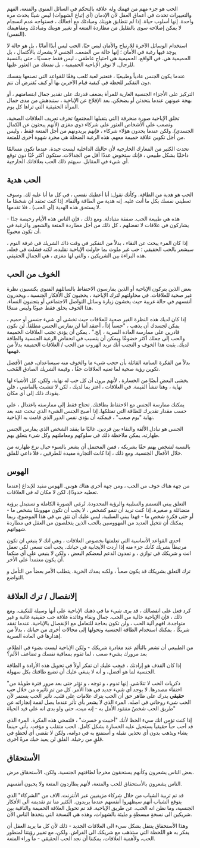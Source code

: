 الحب هو جزء مهم من فهمك وله علاقة بالتحكم في السائل المنوي والمتعة. الفهم والتغييرات تحدث في أعماق العقل لأن الإدمان (أي إتباع الشهوات) ليس شيئًا يحدث مرة واحدة. إنها أسلوب حياة. إذا لم تتطابق هويتك ومبادئك مع أفعالك ، فستواجه عدم انسجام لا يمكن إصلاحه سوى بالتقليل من مطاردة المتعة أو تغيير هويتك ومبادئك ومفاهيمك (النفس).

استخدام الوسائل الآخرة للارتياح والأمان ليس حبًا. الحب ليس أبدًا أمانًا ، بل هو حالة لا يوجد فيها رغبة في الأمان ؛ إنها حالة من الضعف. الجنس لا يشعرك بالأكتمال ، بل الحميمية هي. في الواقع، الحميمية هي احتياج عاطفي ، ليس فقط جسديًا ، حتى بالنسبة للرجال. لا توفر الإباحية الحميمية ، بل تمنعك من العثور عليها.


عندما يكون الجنس عادياً وطبيعيًا ، فتعتبر لعبة تُلعب وفقًا للقواعد التي تصنعها بنفسك دون التفكير للحظة في كيفية قيام الآخرين بها أو كيف يُفترض أن تتم.

التركيز على الأجزاء الجنسية العارية للمرأة يضعف قدرتك على تقدير جمال ابتسامتهم ، أو بهجة عيونهن عندما يتحدثن أو يضحكن. بعد الإقلاع عن الإباحية ، ستندهش من مدى جمال المرأة الحقيقية التي تراها كل يوم.

تخلق الإباحية صورة منحرفة (التي يتقبلها المجتمع) تحرف تعريف العلاقات الصحية، وتصعب على الأشخاص العثور على شركاء ذوي مغزى (لأنهم يبحثون عن الكمال الجسدي). ولكن عندما يجدون هؤلاء شركاء ، فإنهم يريدونهم من أجل المتعة فقط ، وليس من أجل تكوين علاقة حميمة معهم. هذه الرغبة الضحلة هي مجرد شهوة أخرى للمتعة.

تحدث الكثير من المعارك الخارجية لأن حالتك الداخلية ليست جيدة. عندما تكون مسالمًا داخليًا بشكل طبيعي ، فإنك ستخوض عددًا أقل من الجدالات. ستكون أكثر حُبًا دون توقع أي شيء في المقابل. سيهتم ذلك الحب  بعلاقاتك الخارجية.

## الحب هدية

الحب هو هدية من الطاقة. وكأنك تقول: أنا أعطيك نفسي ، في كل ما أنا عليه لك. وسوف تعطيني نفسك بكل ما أنت عليه. إنه هدية من الطاقة والنقاء. إذا كنت تعتقد أن شخصًا ما لا يستحق هذه الهدية (أي الحب) ، فلا تقدمها.

هذه هي طبيعة الحب. صفقة متبادلة. ومع ذلك ، فإن الناس هذه الأيام رخيصة جدًا - يشاركون في علاقات لا تفضلهم ، كل ذلك من أجل مطاردة المتعة والشعور والرغبة في أن تكون محبوبًا.

إذا كان المرء يبحث عن النقاء ، بدلاً من التفكير في وقت ذاك الشريك في غرفة النوم ، سيشعر بالحب الحقيقي ؛ حب غير ملوث بما حاولت الإباحية تقليده، لكنه فشلت في فعله. هذه البراءة بين الشريكين ، والتي لها مغزى ، هي الجمال الحقيقي.


## الخوف من الحب

بعض الذين يتركون الإباحية أو الذين يمارسون الاحتفاظ بالسائلهم المنوي يكتسبون نظرة غير صحية للعلاقات. في محاولتهم لترك الإباحية ، يحجبون كل الأفكار الجنسية ، ويخدرون أنفسهم في حالة غريبة حيث يخشون زيارة وسائل التواصل الاجتماعي أو يتجنبون النساء. هذا الخوف يخلق فقط عيوبًا وليس منتجًا.

إذا كان لديك هذه النظرة الغير صحية للعلاقات حيث تخشى أي شيء جنسي أو حميم ، يمكن لجسدك أن يذهب ، "حسناً إذاً ، أعتقد أننا لن نمارس الجنس مطلقاً. لن نكون قادرين على ممارسة العادة السرية ، إلخ." . يمكن أن يؤدي تجنب العلاقات الحميمة والحب إلى جعلك أكثر خضوعًا ويمكن أن يتسبب في انخفاض الرغبة الجنسية والطاقة لديك. يثبت هذا الخوف و التجنب أنك تريد الهروب من الحب / العلاقات الحميمة بدلاً من فهمها.

بدلاً من الفكرة السامة القائلة بأن حجب شيء ما والخوف منه سيساعدان، فمن الأفضل تكوين رؤية صحية لما تعنيه العلاقات حقًا ، وقيمة الشريك الصادق المُحب.

يخشى البعض أيضًا من الخسارة ، لأنهم يرون أن كل حب له نهاية. ولكن، كل الأشياء لها نهاية ، وهنا تنشأ القيمة. في العلاقات ، اعتز بما لديك ، لكن لا تتشبث بالماضي ، فلن يقودك ذلك إلى أي مكان.

يمكنك ممارسة الجنس مع الاحتفاظ بطاقتك. تحتاج فقط إلى ممارسته باعتدال ،  على حسب مقدار تقديرك للطاقة التي تمتلكها. إذا أصبح الجنس الشيء الذي تبحث عنه بعد نهاية "يوم صعب" ، فيمكنه أن يؤدي نفس الدور الذي قامت به الإباحية.

الجنس هو تبادل الألفة والنقاء بين فردين. غالبًا ما يفقد الشخص الذي يمارس الجنس طهارته. يمكن ملاحظة ذلك في سلوكهم ومعاملتهم وكل شيء يتعلق بهم.

بالنسبة لشخص يهتم حقًا بشريكه ، فمن المحتمل أن يشعر بالسوء حيال نزع طهارته من خلال الأفعال الجنسية. ومع ذلك ، إذا كانت التجارة مفيدة للطرفين ، فلا داعي للقلق.


## الهوس

من جهة هناك خوف من الحب ، ومن جهة أخرى هناك هوس. الهوس مفيد للإبداع (عندما تعطيه حدودًا). لكن لا مكان له في العلاقات.


التعلق يبني التسمم والسلبية والرؤية المحدودة. تُرمَى الصورة الكاملة و تستبدل برؤية متضائلة و صغيرة. إذا كنت تريد أن تنمو كشخص ، لا يجب أن تكون مهووسًا بشخص ما - أو حتى فكرة شخص ما - فهذا يبني السلبية. ليس عليك أن تثق بي في هذا الموضوع. ربما يمكنك أن تتخيل العديد من المهووسين بالحب الذين يتخلصون من العقل في مطاردة شهواتهم.

احدى القواعد الأساسية التي تعلمتها بخصوص العلاقات ، وهي انك لا ينبغي ان تكون مرتبطاً بشريك كأنك جزء منه إذا أردت الأيجابية في حياتك. يجب أنت تسعى لكي تعمل انت و شريكك في توازي ، و تمدون الدعم لبعضكم البعض ، ولكن لا ينبغي على أي منكما أن يكون معتمداً على الأخر.   

ترك التعلق بشريكك قد يكون صعباً ، ولكنه يمدك الحرية. يتطلب الأمر بعضاً من التأمل و التواضع.
  
## إلانفصال / ترك العلاقة

كرد فعل على انفصالك ، قد يرى شيء ما في ذهنك الإباحية على أنها وسيلة للتكيف. ومع ذلك ، فإن الإباحية خالية من الحب. جمال ونقاء وفائدة علاقة حب حقيقية غائبة و غير متواجدة. افهم آلية الحب ، ولن تكون بحاجة للتعامل مع الإنفصال بالإباحية. عندما تفقد شريكًا ، يمكنك استخدام الطاقة الجنسية وتحولها إلى مجالات أخرى من حياتك ، بدلاً من إهدارها في العادة السرية.

من الطبيعي أن تشعر بالتألم عند مغادرة شريكك - ولكن الإباحية ليست بضوء في الظلام. بعد مرورك بشيء صعب ، لما تقوم بمعاقبة نفسك و تضاعف الألم؟  

إذا كان القذف هو إرادتك ، فيجب عليك ان تفكر أولاً في تحويل هذه الأرادة و الطاقة الجنسية لما هو أفضل، و أنه لا ينبغي عليك أن تضيع طاقتك بكل سهولة.

"ذكريات الحب لا تتلاشى. إنها تدوم ، و توجه ، و تؤثر حتى بعد مرور فترة طويلة من اختفاء مصدرها. لا يوجد أي شيء جديد في هذا الأمر. كل من تم تأثيره من خلال **حب حقيقي** يدرك على ظاهر حق أن الحب يترك علامات على قلب. تأثير الحب يستمر ﻷن الحب شيء روحاني في اصله. المرء الذي لا يشعر بأي تأثر عندما يصل لقمة إنجازاته عن طريق الحب شخصٌ مفقود الأمل به - إنه ميت، حتى ولو بدى انه على قيد الحياة"   

إذا كنت تؤمن انك سيء الحظ لأنك "أحببت و خسرت" ، فلتمحي هذه الفكرة. المرء الذي قد أحب حباً حقيقياً يستحيل عليه الخسارة بشكل كامل. الحب متقلب و مؤقت. يأتي حينما يشاء ويذهب بدون أي تحذير. تقبله و أستمتع به في دوامه، ولكن لا تقضي أي لحظةٍ في قلقٍ من رحيلة. القلق لن يعيد حبك مرةً اخرى.   


## الأستحقاق

بعض الناس يشعرون وكأنهم يستحقون مخرجاً لطاقتهم الجنسية. ولكن، الأستحقاق مرض.

الناس يشعرون بالأستحقاق للحب والمتعة، لأنهم يطاردون المتعة ولا يحبون أنفسهم.

قد تم تربية الشباب من خلال شركاء مزيفيين عبر الأنترنت. الاف من "الشركاء" الذي يتوقع الشباب أنهم سيظهروا أنفسهم عندما يريدون. الكثير منا تم تقديمه الى الأفكار الجنسية، وما نظن انه الحب، عن طريق الإباحية. قد تم تحويل العلاقة الحميمة والناقية بين شريكين الى نسخةٍ مبسطةٍ و مليئة بالشهوات، وهذه هي النسخة التي يتخذها الناس الأن.  

وهذا الأستحقاق ينتقل بشكل سيء الى العلاقات الجديد - ذلك لأن كل ما يريد العقل أن يفكر به هو اللحظة التي ستذهب مع شريكك الى الفراش. ولكن، مع تغيير رؤيتنا لمنظور الحب، ولأهمية العلاقات، يمكننا أن نجد الحب الحقيقي - ما وراء المتعة. 

